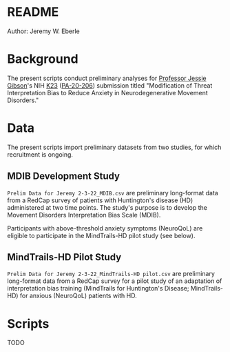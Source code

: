 # README

Author: Jeremy W. Eberle

# Background

The present scripts conduct preliminary analyses for [Professor Jessie Gibson](https://www.nursing.virginia.edu/people/js6zn/)'s NIH [K23](https://researchtraining.nih.gov/programs/career-development/k23) ([PA-20-206](https://grants.nih.gov/grants/guide/pa-files/PA-20-206.html)) submission titled "Modification of Threat Interpretation Bias to Reduce Anxiety in Neurodegenerative Movement Disorders."

# Data

The present scripts import preliminary datasets from two studies, for which recruitment is ongoing.

## MDIB Development Study

`Prelim Data for Jeremy 2-3-22_MDIB.csv` are preliminary long-format data from a RedCap survey of patients with Huntington's disease (HD) administered at two time points. The study's purpose is to develop the Movement Disorders Interpretation Bias Scale (MDIB).

Participants with above-threshold anxiety symptoms (NeuroQoL) are eligible to participate in the MindTrails-HD pilot study (see below).

## MindTrails-HD Pilot Study

`Prelim Data for Jeremy 2-3-22_MindTrails-HD pilot.csv` are preliminary long-format data from a RedCap survey for a pilot study of an adaptation of interpretation bias training (MindTrails for Huntington's Disease; MindTrails-HD) for anxious (NeuroQoL) patients with HD.

# Scripts

TODO
